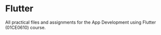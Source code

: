 # Flutter
 All practical files and assignments for the App Development using Flutter (01CE0610) course.
